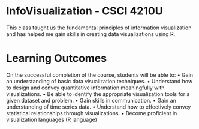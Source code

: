 # InfoVisualization - CSCI 4210U

This class taught us the fundamental principles of information visualization and has helped me gain skills in creating data visualizations using R. 

# Learning Outcomes

On the successful completion of the course, students will be able to:
• Gain an understanding of basic data visualization techniques.
• Understand how to design and convey quantitative information meaningfully with visualizations.
• Be able to identify the appropriate visualization tools for a given dataset and problem.
• Gain skills in communication.
• Gain an understanding of time series data.
• Understand how to effectively convey statistical relationships through visualizations.
• Become proficient in visualization languages (R language)
